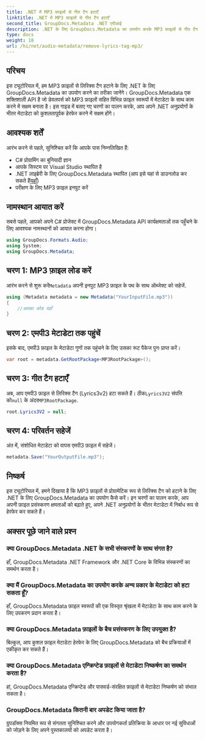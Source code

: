 ```yaml
---
title: .NET में MP3 फ़ाइलों से गीत टैग हटाएँ
linktitle: .NET में MP3 फ़ाइलों से गीत टैग हटाएँ
second_title: GroupDocs.Metadata .NET एपीआई
description: .NET के लिए GroupDocs.Metadata का उपयोग करके MP3 फ़ाइलों से गीत टैग हटाने का तरीका जानें। कुशल मेटाडेटा हेरफेर के लिए हमारे चरण-दर-चरण मार्गदर्शिका का पालन करें।
type: docs
weight: 18
url: /hi/net/audio-metadata/remove-lyrics-tag-mp3/
---
```

## परिचय
इस ट्यूटोरियल में, हम MP3 फ़ाइलों से लिरिक्स टैग हटाने के लिए .NET के लिए GroupDocs.Metadata का उपयोग करने का तरीका जानेंगे। GroupDocs.Metadata एक शक्तिशाली API है जो डेवलपर्स को MP3 फ़ाइलों सहित विभिन्न फ़ाइल स्वरूपों में मेटाडेटा के साथ काम करने में सक्षम बनाता है। इस गाइड में बताए गए चरणों का पालन करके, आप अपने .NET अनुप्रयोगों के भीतर मेटाडेटा को कुशलतापूर्वक हेरफेर करने में सक्षम होंगे।
## आवश्यक शर्तें
आरंभ करने से पहले, सुनिश्चित करें कि आपके पास निम्नलिखित हैं:
- C# प्रोग्रामिंग का बुनियादी ज्ञान
- आपके सिस्टम पर Visual Studio स्थापित है
-  .NET लाइब्रेरी के लिए GroupDocs.Metadata स्थापित (आप इसे यहां से डाउनलोड कर सकते हैं[यहाँ](https://releases.groupdocs.com/metadata/net/))
- परीक्षण के लिए MP3 फ़ाइल इनपुट करें

## नामस्थान आयात करें
सबसे पहले, आपको अपने C# प्रोजेक्ट में GroupDocs.Metadata API कार्यक्षमताओं तक पहुँचने के लिए आवश्यक नामस्थानों को आयात करना होगा।
```csharp
using GroupDocs.Formats.Audio;
using System;
using GroupDocs.Metadata;
```
## चरण 1: MP3 फ़ाइल लोड करें
 आरंभ करने से शुरू करें`Metadata` अपनी इनपुट MP3 फ़ाइल के पथ के साथ ऑब्जेक्ट को सहेजें.
```csharp
using (Metadata metadata = new Metadata("YourInputFile.mp3"))
{
    //आपका कोड यहाँ
}
```
## चरण 2: एमपी3 मेटाडेटा तक पहुंचें
इसके बाद, एमपी3 फ़ाइल के मेटाडेटा गुणों तक पहुंचने के लिए उसका रूट पैकेज पुनः प्राप्त करें।
```csharp
var root = metadata.GetRootPackage<MP3RootPackage>();
```
## चरण 3: गीत टैग हटाएँ
 अब, आप एमपी3 फ़ाइल से लिरिक्स टैग (Lyrics3v2) हटा सकते हैं। ठीक`Lyrics3V2` संपत्ति को`null` के अंदर`MP3RootPackage`.
```csharp
root.Lyrics3V2 = null;
```
## चरण 4: परिवर्तन सहेजें
अंत में, संशोधित मेटाडेटा को वापस एमपी3 फ़ाइल में सहेजें।
```csharp
metadata.Save("YourOutputFile.mp3");
```

## निष्कर्ष
इस ट्यूटोरियल में, हमने दिखाया है कि MP3 फ़ाइलों से प्रोग्रामेटिक रूप से लिरिक्स टैग को हटाने के लिए .NET के लिए GroupDocs.Metadata का उपयोग कैसे करें। इन चरणों का पालन करके, आप अपनी फ़ाइल प्रसंस्करण क्षमताओं को बढ़ाते हुए, अपने .NET अनुप्रयोगों के भीतर मेटाडेटा में निर्बाध रूप से हेरफेर कर सकते हैं।

## अक्सर पूछे जाने वाले प्रश्न
### क्या GroupDocs.Metadata .NET के सभी संस्करणों के साथ संगत है?
हाँ, GroupDocs.Metadata .NET Framework और .NET Core के विभिन्न संस्करणों का समर्थन करता है।
### क्या मैं GroupDocs.Metadata का उपयोग करके अन्य प्रकार के मेटाडेटा को हटा सकता हूँ?
हाँ, GroupDocs.Metadata फ़ाइल स्वरूपों की एक विस्तृत श्रृंखला में मेटाडेटा के साथ काम करने के लिए उपकरण प्रदान करता है।
### क्या GroupDocs.Metadata फ़ाइलों के बैच प्रसंस्करण के लिए उपयुक्त है?
बिल्कुल, आप कुशल फ़ाइल मेटाडेटा हेरफेर के लिए GroupDocs.Metadata को बैच प्रक्रियाओं में एकीकृत कर सकते हैं।
### क्या GroupDocs.Metadata एन्क्रिप्टेड फ़ाइलों से मेटाडेटा निष्कर्षण का समर्थन करता है?
हां, GroupDocs.Metadata एन्क्रिप्टेड और पासवर्ड-संरक्षित फ़ाइलों से मेटाडेटा निष्कर्षण को संभाल सकता है।
### GroupDocs.Metadata कितनी बार अपडेट किया जाता है?
ग्रुपडॉक्स नियमित रूप से संगतता सुनिश्चित करने और उपयोगकर्ता प्रतिक्रिया के आधार पर नई सुविधाओं को जोड़ने के लिए अपने पुस्तकालयों को अपडेट करता है।
